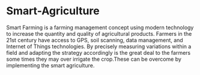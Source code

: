 # Smart-Agriculture
Smart Farming is a farming management concept using modern technology to increase the quantity and quality of agricultural products. Farmers in the 21st century have access to GPS, soil scanning, data management, and Internet of Things technologies. By precisely measuring variations within a field and adapting the strategy accordingly is the great deal to the farmers some times they may over irrigate the crop.These can be overcome by implementing the smart agriculture.
